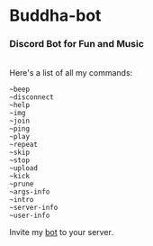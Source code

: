 # Buddha-bot
### Discord Bot for Fun and Music
<br>
Here's a list of all my commands:

```
~beep
~disconnect
~help
~img
~join
~ping
~play
~repeat
~skip
~stop
~upload
~kick
~prune
~args-info
~intro
~server-info
~user-info
```

Invite my [bot](https://discord.com/api/oauth2/authorize?client_id=813639350591160320&permissions=285115608689&scope=bot) to your server.
